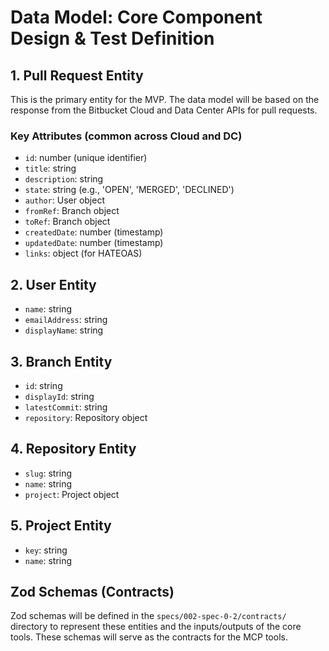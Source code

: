 # Data Model: Core Component Design & Test Definition

## 1. Pull Request Entity

This is the primary entity for the MVP. The data model will be based on the response from the Bitbucket Cloud and Data Center APIs for pull requests.

### Key Attributes (common across Cloud and DC)
- `id`: number (unique identifier)
- `title`: string
- `description`: string
- `state`: string (e.g., 'OPEN', 'MERGED', 'DECLINED')
- `author`: User object
- `fromRef`: Branch object
- `toRef`: Branch object
- `createdDate`: number (timestamp)
- `updatedDate`: number (timestamp)
- `links`: object (for HATEOAS)

## 2. User Entity
- `name`: string
- `emailAddress`: string
- `displayName`: string

## 3. Branch Entity
- `id`: string
- `displayId`: string
- `latestCommit`: string
- `repository`: Repository object

## 4. Repository Entity
- `slug`: string
- `name`: string
- `project`: Project object

## 5. Project Entity
- `key`: string
- `name`: string

## Zod Schemas (Contracts)

Zod schemas will be defined in the `specs/002-spec-0-2/contracts/` directory to represent these entities and the inputs/outputs of the core tools. These schemas will serve as the contracts for the MCP tools.
